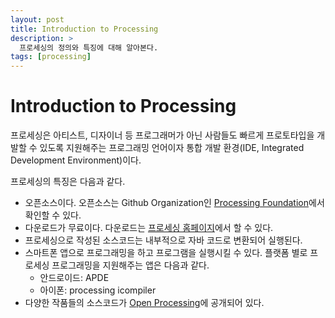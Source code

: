 ```yaml
---
layout: post
title: Introduction to Processing
description: >
  프로세싱의 정의와 특징에 대해 알아본다.
tags: [processing]
---
```


# Introduction to Processing

프로세싱은 아티스트, 디자이너 등 프로그래머가 아닌 사람들도 빠르게 프로토타입을 개발할 수 있도록 지원해주는 프로그래밍 언어이자 통합 개발 환경(IDE, Integrated Development Environment)이다.

프로세싱의 특징은 다음과 같다.

* 오픈소스이다. 오픈소스는 Github Organization인 [Processing Foundation](https://github.com/processing)에서 확인할 수 있다.
* 다운로드가 무료이다. 다운로드는 [프로세싱 홈페이지](https://processing.org/)에서 할 수 있다.
* 프로세싱으로 작성된 소스코드는 내부적으로 자바 코드로 변환되어 실행된다.
* 스마트폰 앱으로 프로그래밍을 하고 프로그램을 실행시킬 수 있다. 플랫폼 별로 프로세싱 프로그래밍을 지원해주는 앱은 다음과 같다.
  * 안드로이드: APDE
  * 아이폰: processing icompiler
* 다양한 작품들의 소스코드가 [Open Processing](https://www.openprocessing.org/)에 공개되어 있다.
